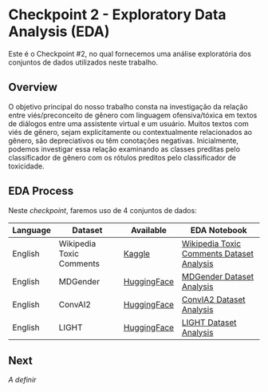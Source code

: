 # Checkpoint 2 - Exploratory Data Analysis (EDA)

Este é o Checkpoint #2, no qual fornecemos uma análise exploratória dos conjuntos de dados utilizados neste trabalho. 

## Overview

O objetivo principal do nosso trabalho consta na investigação da relação entre viés/preconceito de gênero com linguagem ofensiva/tóxica em textos de diálogos entre uma assistente virtual e um usuário. Muitos textos com viés de gênero, sejam explicitamente ou contextualmente relacionados ao gênero, são depreciativos ou têm conotações negativas. Inicialmente, podemos investigar essa relação examinando as classes preditas pelo classificador de gênero com os rótulos preditos pelo classificador de toxicidade. 

## EDA Process 

Neste *checkpoint*, faremos uso de 4 conjuntos de dados:

| Language | Dataset | Available | EDA Notebook
|  ---  | ----------- | ------------- | ------------- |
| English | Wikipedia Toxic Comments  | [Kaggle](https://www.kaggle.com/c/jigsaw-toxic-comment-classification-challenge/) | [Wikipedia Toxic Comments Dataset Analysis](https://github.com/barbaraneves/gender-bias-in-virtual-assistants/blob/main/exploratory-data-analysis/1%20-%20Wikipedia%20Toxic%20Comments%20Dataset%20Analysis.ipynb)  | 
| English | MDGender  | [HuggingFace](https://huggingface.co/datasets/viewer/?dataset=md_gender_bias&config=new_data) | [MDGender Dataset Analysis](https://github.com/barbaraneves/gender-bias-in-virtual-assistants/blob/main/exploratory-data-analysis/2%20-%20MDGender%20Dataset%20Analysis.ipynb) |
| English | ConvAI2   | [HuggingFace](https://huggingface.co/datasets/viewer/?dataset=md_gender_bias&config=convai2_inferred) | [ConvIA2 Dataset Analysis](https://github.com/barbaraneves/gender-bias-in-virtual-assistants/blob/main/exploratory-data-analysis/3%20-%20ConvAI2%20Dataset%20Analysis.ipynb)  |
| English  | LIGHT  | [HuggingFace](https://huggingface.co/datasets/viewer/?dataset=md_gender_bias&config=light_inferred) | [LIGHT Dataset Analysis](https://github.com/barbaraneves/gender-bias-in-virtual-assistants/blob/main/exploratory-data-analysis/4%20-%20LIGHT%20Dataset%20Analysis.ipynb)  |

## Next

*A definir*
